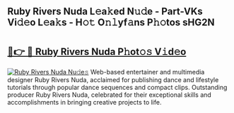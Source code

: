 ## Ruby Rivers Nuda L𝚎a𝚔ed N𝚞𝚍e - Part-VKs Vi𝚍𝚎o L𝚎a𝚔s - H𝚘𝚝 O𝚗𝚕yf𝚊ns P𝚑𝚘tos sHG2N

# <h2><a href="http://kf8v9w.oniu.top/?m=Ruby+Rivers+Nuda">🔗👉 🔴 Ruby Rivers Nuda P𝚑ot𝚘𝚜 V𝚒d𝚎o</a></h2>

[![Ruby Rivers Nuda Nu𝚍e𝚜](https://i.imgur.com/0qMVB7G.gif)](http://kf8v9w.oniu.top/?m=Ruby+Rivers+Nuda)
Web-based entertainer and multimedia designer Ruby Rivers Nuda, acclaimed for publishing dance and lifestyle tutorials through popular dance sequences and compact clips. Outstanding producer Ruby Rivers Nuda, celebrated for their exceptional skills and accomplishments in bringing creative projects to life.  

